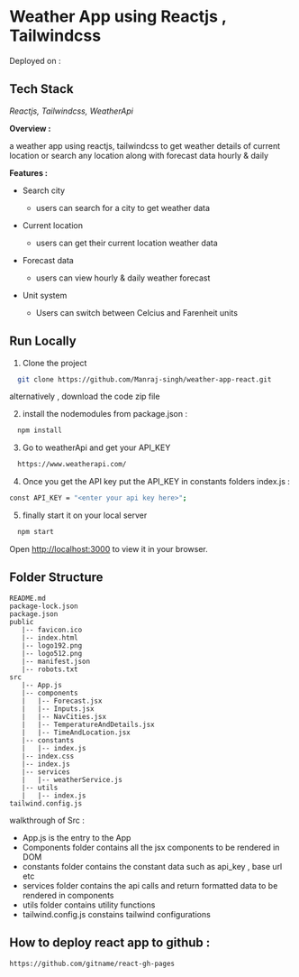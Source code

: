 # Weather App using Reactjs , Tailwindcss

Deployed on : 
## Tech Stack

*Reactjs, Tailwindcss, WeatherApi*

**Overview :**

a weather app using reactjs, tailwindcss to get weather details of current location or search any location along with forecast data hourly & daily

 **Features :**

 - Search city
    - users can search for a city to get weather data

- Current location
    - users can get their current location weather data

- Forecast data 
    - users can view hourly & daily weather forecast
- Unit system
    - Users can switch between Celcius and Farenheit units



## Run Locally

1) Clone the project

```bash
  git clone https://github.com/Manraj-singh/weather-app-react.git
```
alternatively , download the code zip file

2) install the nodemodules from package.json  :

```bash
  npm install
```

3) Go to weatherApi and get your API_KEY

```bash
  https://www.weatherapi.com/
```
4) Once you get the API key put the API_KEY in constants folders index.js :
```bash
const API_KEY = "<enter your api key here>";
```

5) finally start it on your local server

```bash
  npm start
```
Open [http://localhost:3000](http://localhost:3000) to view it in your browser.

## Folder Structure
```
README.md
package-lock.json
package.json
public
   |-- favicon.ico
   |-- index.html
   |-- logo192.png
   |-- logo512.png
   |-- manifest.json
   |-- robots.txt
src
   |-- App.js
   |-- components
   |   |-- Forecast.jsx
   |   |-- Inputs.jsx
   |   |-- NavCities.jsx
   |   |-- TemperatureAndDetails.jsx
   |   |-- TimeAndLocation.jsx      
   |-- constants
   |   |-- index.js
   |-- index.css
   |-- index.js
   |-- services
   |   |-- weatherService.js
   |-- utils
   |   |-- index.js
tailwind.config.js
```

walkthrough of Src : 
- App.js is the entry to the App
- Components folder contains all the jsx components to be rendered in DOM
- constants folder contains the constant data such as api_key , base url etc
- services folder contains the api calls and return formatted data to be rendered in components
- utils folder contains utility functions
- tailwind.config.js constains tailwind configurations 
## How to deploy react app to github :

```bash
https://github.com/gitname/react-gh-pages
```
